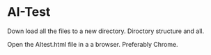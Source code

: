 # AI-Test

Down load all the files to a new directory. Diroctory structure and all.

Open the AItest.html file in a a browser. Preferably Chrome.
